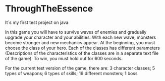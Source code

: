 # ThroughTheEssence

It`s my first test project on java

In this game you will have to survive waves of enemies and gradually upgrade your character and your abilities. With each new wave, monsters become stronger and new mechanics appear. At the beginning, you must choose the class of your hero. Each of the classes has different parameters (Descriptions of the characteristics of the classes are in a separate text file of the game). To win, you must hold out for 600 seconds.

For the current test version of the game, there are: 3 character classes; 5 types of weapons; 6 types of skills; 16 different monsters; 1 boss
 

